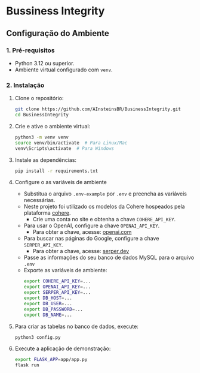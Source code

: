 # Bussiness Integrity

## Configuração do Ambiente

### **1. Pré-requisitos**
- Python 3.12 ou superior.
- Ambiente virtual configurado com `venv`.

### **2. Instalação**
1. Clone o repositório:
   ```bash
   git clone https://github.com/AInsteinsBR/BusinessIntegrity.git
   cd BusinessIntegrity
   ```

2. Crie e ative o ambiente virtual:
   ```bash
   python3 -m venv venv
   source venv/bin/activate  # Para Linux/Mac
   venv\Scripts\activate  # Para Windows
   ```

3. Instale as dependências:
   ```bash
   pip install -r requirements.txt
   ```

4. Configure o as variáveis de ambiente
   - Substitua o arquivo `.env-example` por `.env` e preencha as variáveis necessárias.
   - Neste projeto foi utilizado os modelos da Cohere hospeados pela plataforma [cohere](https://cohere.com/).
        - Crie uma conta no site e obtenha a chave `COHERE_API_KEY`.
   - Para usar o OpenAI, configure a chave `OPENAI_API_KEY`.
        - Para obter a chave, acesse: [openai.com](https://openai.com/)
   - Para buscar nas páginas do Google, configure a chave `SERPER_API_KEY`.
        - Para obter a chave, acesse: [serper.dev](https://serper.dev/)
   - Passe as informações do seu banco de dados MySQL para o arquivo `.env`
   - Exporte as variáveis de ambiente:
        ```bash
        export COHERE_API_KEY=...
        export OPENAI_API_KEY=...
        export SERPER_API_KEY=...
        export DB_HOST=...
        export DB_USER=...
        export DB_PASSWORD=...
        export DB_NAME=...
        ```

5. Para criar as tabelas no banco de dados, execute:
    ```bash
    python3 config.py
    ```

5. Execute a aplicação de demonstração:
   ```bash
   export FLASK_APP=app/app.py
   flask run
   ```